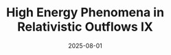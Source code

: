 ---
title: "High Energy Phenomena in Relativistic Outflows IX"
collection: talks
type: "Invited talk"
permalink: /talks/2025-08-01-talk-16
venue: "Casa de Rui Barbosa"
date: 2025-08-01
location: "Rio de Janeiro, Brazil"
latitude: -22.906847
longitude: -43.172897
talk_slug: 'talk_16'
---